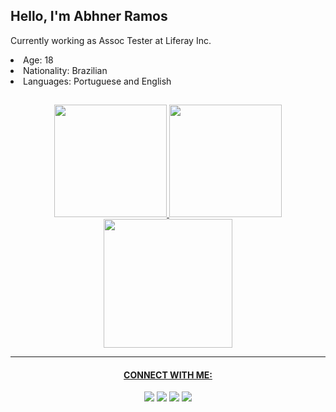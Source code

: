 <h2>Hello, I'm Abhner Ramos</h2>
<p>Currently working as Assoc Tester at Liferay Inc.</p>

<li> Age: 18 </li>
<li> Nationality: Brazilian</li>
<li> Languages: Portuguese and English</li>

##
<div align="center">
  <a href="https://github.com/abhnerramos">
  <img height="180em" src="https://github-readme-stats.vercel.app/api?username=abhnerramos&show_icons=true&theme=dark&include_all_commits=true&count_private=true"/>
  <img height="180em" src="https://github-readme-stats.vercel.app/api/top-langs/?username=abhnerramos&layout=compact&langs_count=7&theme=dark"/>
</div>

<div align="center">
  <img height="206em" src="https://github-profile-summary-cards.vercel.app/api/cards/profile-details?username=abhnerramos&theme=solarized_dark"/>
</div>
 
<hr />

 
<h4 align="center">CONNECT WITH ME:</h4>

<div align="center"> 
  <a href = "https://github.com/abhnerramos"><img src="https://img.shields.io/badge/-GitHub-%23333?style=for-the-badge&logo=github&logoColor=white" target="_blank"></a>
  <a href = "https://www.linkedin.com/in/abhner-ramos-75302a223/"><img src="https://img.shields.io/badge/-LinkedIn-%23333?style=for-the-badge&logo=linkedin&logoColor=white" target="_blank"></a>
  <a href = "https://instagram.com/abhnerramos_"><img src="https://img.shields.io/badge/-Instagram-%23333?style=for-the-badge&logo=instagram&logoColor=white" target="_blank"></a>
  <a href = "mailto:abhner.ramos.barbosa@gmail.com"><img src="https://img.shields.io/badge/-Gmail-%23333?style=for-the-badge&logo=gmail&logoColor=white" target="_blank"></a>
 </div>
